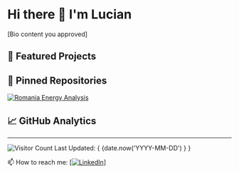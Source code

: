 # Hi there 👋 I'm Lucian

[Bio content you approved]

## 🌟 Featured Projects

## 📌 Pinned Repositories
[![Romania Energy Analysis](https://github-readme-stats.vercel.app/api/pin/?username=LuciSin&repo=Romania-Energy-Analysis)](https://github.com/LuciSin/Romania-Energy-Analysis)

## 📈 GitHub Analytics

---
![Visitor Count](https://visitor-badge.laobi.icu/badge?page_id=LuciSin.LuciSin)
Last Updated: { {date.now('YYYY-MM-DD') } }

📫 How to reach me: [[![LinkedIn](https://img.shields.io/badge/LinkedIn-Connect-blue?logo=linkedin)](https://www.linkedin.com/in/lucian-spiridon-741692236/)]

